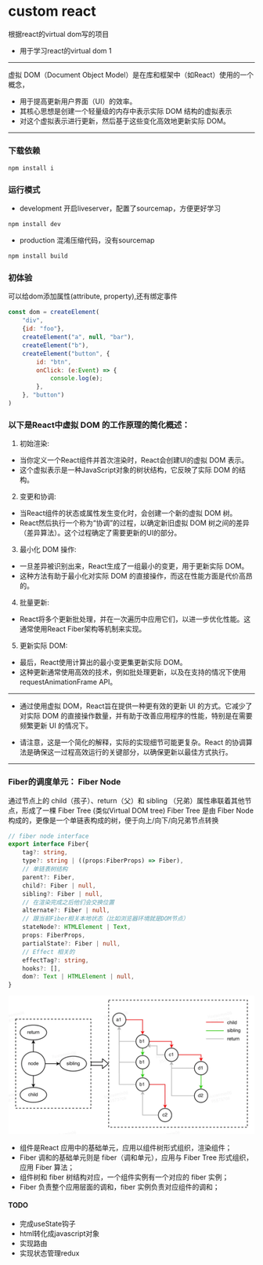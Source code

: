 custom react
=========================

根据react的virtual dom写的项目
- 用于学习react的virtual dom
1
---

虚拟 DOM（Document Object Model）是在库和框架中（如React）使用的一个概念，
* 用于提高更新用户界面（UI）的效率。
* 其核心思想是创建一个轻量级的内存中表示实际 DOM 结构的虚拟表示
* 对这个虚拟表示进行更新，然后基于这些变化高效地更新实际 DOM。

---

### 下载依赖
```bash
npm install i
```

### 运行模式
* development
开启liveserver，配置了sourcemap，方便更好学习
```bash
npm install dev
```

* production
混淆压缩代码，没有sourcemap
```bash
npm install build
```

### 初体验
可以给dom添加属性(attribute, property),还有绑定事件
```javascript
const dom = createElement(
    "div",
    {id: "foo"},
    createElement("a", null, "bar"),
    createElement("b"),
    createElement("button", {
        id: "btn",
        onClick: (e:Event) => {
            console.log(e);
        },
    }, "button")
)
```

### 以下是React中虚拟 DOM 的工作原理的简化概述：

1. 初始渲染:
- 当你定义一个React组件并首次渲染时，React会创建UI的虚拟 DOM 表示。
- 这个虚拟表示是一种JavaScript对象的树状结构，它反映了实际 DOM 的结构。

2. 变更和协调:
- 当React组件的状态或属性发生变化时，会创建一个新的虚拟 DOM 树。
- React然后执行一个称为“协调”的过程，以确定新旧虚拟 DOM 树之间的差异（差异算法）。这个过程确定了需要更新的UI的部分。

3. 最小化 DOM 操作:
- 一旦差异被识别出来，React生成了一组最小的变更，用于更新实际 DOM。
- 这种方法有助于最小化对实际 DOM 的直接操作，而这在性能方面是代价高昂的。

4. 批量更新:
- React将多个更新批处理，并在一次遍历中应用它们，以进一步优化性能。这通常使用React Fiber架构等机制来实现。

5. 更新实际 DOM:
- 最后，React使用计算出的最小变更集更新实际 DOM。
- 这种更新通常使用高效的技术，例如批处理更新，以及在支持的情况下使用 requestAnimationFrame API。

---
* 通过使用虚拟 DOM，React旨在提供一种更有效的更新 UI 的方式。它减少了对实际 DOM 的直接操作数量，并有助于改善应用程序的性能，特别是在需要频繁更新 UI 的情况下。

* 请注意，这是一个简化的解释，实际的实现细节可能更复杂。React 的协调算法是确保这一过程高效运行的关键部分，以确保更新以最佳方式执行。

---
### Fiber的调度单元： Fiber Node
通过节点上的 child（孩子）、return（父）和 sibling （兄弟）属性串联着其他节点，形成了一棵 Fiber Tree (类似Virtual DOM tree)
Fiber Tree 是由 Fiber Node 构成的，更像是一个单链表构成的树，便于向上/向下/向兄弟节点转换
```typescript
// fiber node interface
export interface Fiber{
    tag?: string,
    type?: string | ((props:FiberProps) => Fiber),
    // 单链表树结构
    parent?: Fiber,
    child?: Fiber | null,
    sibling?: Fiber | null,
    // 在渲染完成之后他们会交换位置
    alternate?: Fiber | null,
    // 跟当前Fiber相关本地状态（比如浏览器环境就是DOM节点）
    stateNode?: HTMLElement | Text,
    props: FiberProps,
    partialState?: Fiber | null,
    // Effect 相关的
    effectTag?: string,
    hooks?: [],
    dom?: Text | HTMLElement | null,
}
```
![Alt text](./img/fiber.webp)
- 组件是React 应用中的基础单元，应用以组件树形式组织，渲染组件；
- Fiber 调和的基础单元则是 fiber（调和单元），应用与 Fiber Tree 形式组织，应用 Fiber 算法；
- 组件树和 fiber 树结构对应，一个组件实例有一个对应的 fiber 实例；
- Fiber 负责整个应用层面的调和，fiber 实例负责对应组件的调和；


#### TODO
* 完成useState钩子
* html转化成javascript对象
* 实现路由
* 实现状态管理redux
